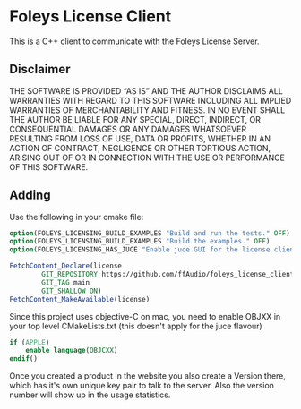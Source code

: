 Foleys License Client
=====================

This is a C++ client to communicate with the Foleys License Server.


Disclaimer
----------

THE SOFTWARE IS PROVIDED “AS IS” AND THE AUTHOR DISCLAIMS ALL WARRANTIES WITH REGARD TO THIS SOFTWARE INCLUDING ALL
IMPLIED WARRANTIES OF MERCHANTABILITY AND FITNESS. IN NO EVENT SHALL THE AUTHOR BE LIABLE FOR ANY SPECIAL, DIRECT,
INDIRECT, OR CONSEQUENTIAL DAMAGES OR ANY DAMAGES WHATSOEVER RESULTING FROM LOSS OF USE, DATA OR PROFITS, WHETHER IN AN
ACTION OF CONTRACT, NEGLIGENCE OR OTHER TORTIOUS ACTION, ARISING OUT OF OR IN CONNECTION WITH THE USE OR PERFORMANCE OF
THIS SOFTWARE.


Adding
------

Use the following in your cmake file:
```cmake
option(FOLEYS_LICENSING_BUILD_EXAMPLES "Build and run the tests." OFF)
option(FOLEYS_LICENSING_BUILD_EXAMPLES "Build the examples." OFF)
option(FOLEYS_LICENSING_HAS_JUCE "Enable juce GUI for the license client" ON)

FetchContent_Declare(license
        GIT_REPOSITORY https://github.com/ffAudio/foleys_license_client.git
        GIT_TAG main
        GIT_SHALLOW ON)
FetchContent_MakeAvailable(license)
```

Since this project uses objective-C on mac, you need to enable OBJXX in your top level CMakeLists.txt
(this doesn't apply for the juce flavour)
```cmake
if (APPLE)
    enable_language(OBJCXX)
endif()
```

Once you created a product in the website you also create a Version there, which has it's own unique key pair to talk to the server.
Also the version number will show up in the usage statistics.



